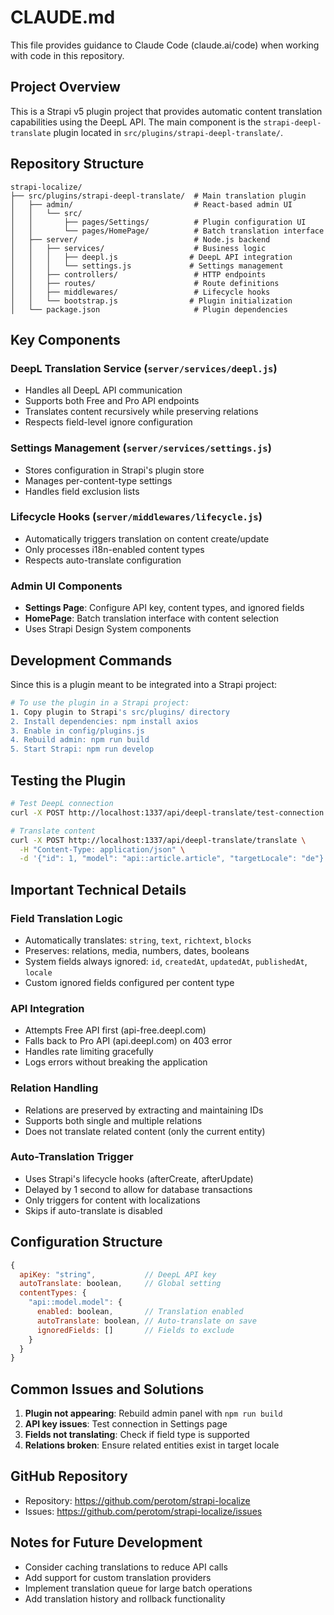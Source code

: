 # CLAUDE.md

This file provides guidance to Claude Code (claude.ai/code) when working with code in this repository.

## Project Overview

This is a Strapi v5 plugin project that provides automatic content translation capabilities using the DeepL API. The main component is the `strapi-deepl-translate` plugin located in `src/plugins/strapi-deepl-translate/`.

## Repository Structure

```
strapi-localize/
├── src/plugins/strapi-deepl-translate/  # Main translation plugin
│   ├── admin/                           # React-based admin UI
│   │   └── src/
│   │       ├── pages/Settings/          # Plugin configuration UI
│   │       └── pages/HomePage/          # Batch translation interface
│   ├── server/                          # Node.js backend
│   │   ├── services/                    # Business logic
│   │   │   ├── deepl.js                # DeepL API integration
│   │   │   └── settings.js             # Settings management
│   │   ├── controllers/                 # HTTP endpoints
│   │   ├── routes/                      # Route definitions
│   │   ├── middlewares/                 # Lifecycle hooks
│   │   └── bootstrap.js                # Plugin initialization
│   └── package.json                     # Plugin dependencies
```

## Key Components

### DeepL Translation Service (`server/services/deepl.js`)
- Handles all DeepL API communication
- Supports both Free and Pro API endpoints
- Translates content recursively while preserving relations
- Respects field-level ignore configuration

### Settings Management (`server/services/settings.js`)
- Stores configuration in Strapi's plugin store
- Manages per-content-type settings
- Handles field exclusion lists

### Lifecycle Hooks (`server/middlewares/lifecycle.js`)
- Automatically triggers translation on content create/update
- Only processes i18n-enabled content types
- Respects auto-translate configuration

### Admin UI Components
- **Settings Page**: Configure API key, content types, and ignored fields
- **HomePage**: Batch translation interface with content selection
- Uses Strapi Design System components

## Development Commands

Since this is a plugin meant to be integrated into a Strapi project:

```bash
# To use the plugin in a Strapi project:
1. Copy plugin to Strapi's src/plugins/ directory
2. Install dependencies: npm install axios
3. Enable in config/plugins.js
4. Rebuild admin: npm run build
5. Start Strapi: npm run develop
```

## Testing the Plugin

```bash
# Test DeepL connection
curl -X POST http://localhost:1337/api/deepl-translate/test-connection

# Translate content
curl -X POST http://localhost:1337/api/deepl-translate/translate \
  -H "Content-Type: application/json" \
  -d '{"id": 1, "model": "api::article.article", "targetLocale": "de"}'
```

## Important Technical Details

### Field Translation Logic
- Automatically translates: `string`, `text`, `richtext`, `blocks`
- Preserves: relations, media, numbers, dates, booleans
- System fields always ignored: `id`, `createdAt`, `updatedAt`, `publishedAt`, `locale`
- Custom ignored fields configured per content type

### API Integration
- Attempts Free API first (api-free.deepl.com)
- Falls back to Pro API (api.deepl.com) on 403 error
- Handles rate limiting gracefully
- Logs errors without breaking the application

### Relation Handling
- Relations are preserved by extracting and maintaining IDs
- Supports both single and multiple relations
- Does not translate related content (only the current entity)

### Auto-Translation Trigger
- Uses Strapi's lifecycle hooks (afterCreate, afterUpdate)
- Delayed by 1 second to allow for database transactions
- Only triggers for content with localizations
- Skips if auto-translate is disabled

## Configuration Structure

```javascript
{
  apiKey: "string",           // DeepL API key
  autoTranslate: boolean,     // Global setting
  contentTypes: {
    "api::model.model": {
      enabled: boolean,       // Translation enabled
      autoTranslate: boolean, // Auto-translate on save
      ignoredFields: []       // Fields to exclude
    }
  }
}
```

## Common Issues and Solutions

1. **Plugin not appearing**: Rebuild admin panel with `npm run build`
2. **API key issues**: Test connection in Settings page
3. **Fields not translating**: Check if field type is supported
4. **Relations broken**: Ensure related entities exist in target locale

## GitHub Repository

- Repository: https://github.com/perotom/strapi-localize
- Issues: https://github.com/perotom/strapi-localize/issues

## Notes for Future Development

- Consider caching translations to reduce API calls
- Add support for custom translation providers
- Implement translation queue for large batch operations
- Add translation history and rollback functionality